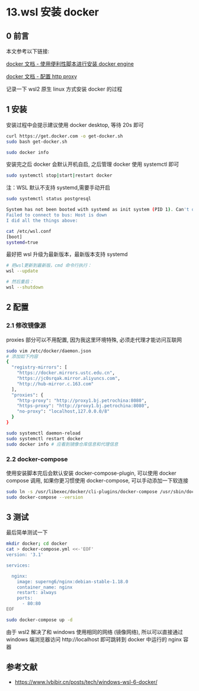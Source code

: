 # 13.wsl 安装 docker

## 0 前言

本文参考以下链接:

[docker 文档 - 使用便利性脚本进行安装 docker engine](https://docs.docker.com/engine/install/ubuntu/#install-using-the-convenience-script)

[docker 文档 - 配置 http proxy](https://docs.docker.com/config/daemon/systemd/)

记录一下 wsl2 原生 linux 方式安装 docker 的过程

## 1 安装

安装过程中会提示建议使用 docker desktop, 等待 20s 即可

```sh
curl https://get.docker.com -o get-docker.sh
sudo bash get-docker.sh

sudo docker info
```

安装完之后 docker 会默认开机自启, 之后管理 docker 使用 systemctl 即可

```sh
sudo systemctl stop|start|restart docker
```

注：WSL 默认不支持 systemd,需要手动开启

```sh
sudo systemctl status postgresql

System has not been booted with systemd as init system (PID 1). Can't operate.
Failed to connect to bus: Host is down
I did all the things above:
```

```sh
cat /etc/wsl.conf
[boot]
systemd=true
```

最好把 wsl 升级为最新版本，最新版本支持 systemd

```sh
# 把wsl更新到最新版，cmd 命令行执行：
wsl --update

# 然后重启：
wsl --shutdown
```

## 2 配置

### 2.1 修改镜像源

proxies 部分可以不用配置, 因为我这里环境特殊, 必须走代理才能访问互联网

```sh
sudo vim /etc/docker/daemon.json
# 添加如下内容
{
  "registry-mirrors": [
    "https://docker.mirrors.ustc.edu.cn",
    "https://jc0srqak.mirror.aliyuncs.com",
    "http://hub-mirror.c.163.com"
  ],
  "proxies": {
    "http-proxy": "http://proxy1.bj.petrochina:8080",
    "https-proxy": "http://proxy1.bj.petrochina:8080",
    "no-proxy": "localhost,127.0.0.0/8"
  }
}

sudo systemctl daemon-reload
sudo systemctl restart docker
sudo docker info # 应看到镜像仓库信息和代理信息
```

### 2.2 docker-compose

使用安装脚本完后会默认安装 docker-compose-plugin, 可以使用 docker compose 调用, 如果你更习惯使用 docker-compose, 可以手动添加一下软连接

```sh
sudo ln -s /usr/libexec/docker/cli-plugins/docker-compose /usr/sbin/docker-compose
sudo docker-compose --version
```

## 3 测试

最后简单测试一下

```sh
mkdir docker; cd docker
cat > docker-compose.yml <<-'EOF'
version: '3.1'

services:

  nginx:
    image: superng6/nginx:debian-stable-1.18.0
    container_name: nginx
    restart: always
    ports:
      - 80:80
EOF

sudo docker-compose up -d
```

由于 wsl2 解决了和 windows 使用相同的网络 (镜像网络), 所以可以直接通过 windows 端浏览器访问 http://localhost 即可跳转到 docker 中运行的 nginx 容器

## 参考文献

- https://www.lvbibir.cn/posts/tech/windows-wsl-6-docker/
